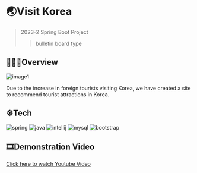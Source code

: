 #  🌏Visit Korea
> 2023-2 Spring Boot Project
>> bulletin board type


##  👩🏻‍💻Overview
![image1](https://github.com/chokyungjin0504/member/blob/main/image1.png)

Due to the increase in foreign tourists visiting Korea, we have created a site to recommend tourist attractions in Korea.


##  ⚙️Tech
![spring](https://img.shields.io/badge/Spring-6DB33F?style=for-the-badge&logo=spring&logoColor=white)
![java](https://img.shields.io/badge/Java-ED8B00?style=for-the-badge&logo=openjdk&logoColor=white)
![intellij](https://img.shields.io/badge/IntelliJ_IDEA-000000.svg?style=for-the-badge&logo=intellij-idea&logoColor=white)
![mysql](https://img.shields.io/badge/MySQL-00000F?style=for-the-badge&logo=mysql&logoColor=white)
![bootstrap](https://img.shields.io/badge/Bootstrap-563D7C?style=for-the-badge&logo=bootstrap&logoColor=white)



##  🎞️Demonstration Video
[Click here to watch Youtube Video](https://youtu.be/84WbuymXzg4)
